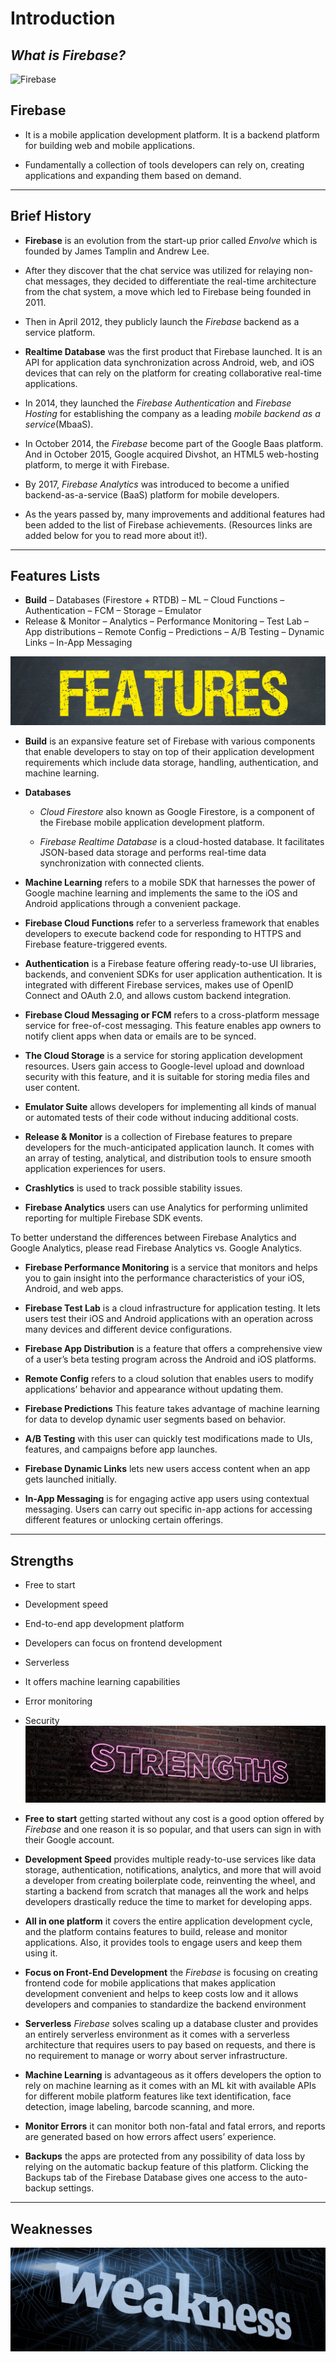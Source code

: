 # Introduction

## *What is **Firebase**?*

![Firebase](images/firebase.jpeg)

## **Firebase**

- It is a mobile application development platform. It is a backend platform for building web and mobile applications.

- Fundamentally a collection of tools developers can rely on, creating applications and expanding them based on demand.

___________________________________________________________________

## Brief History

- **Firebase** is an evolution from the start-up prior called *Envolve* which is founded by James Tamplin and Andrew Lee.

- After they discover that the chat service was utilized for relaying non-chat messages, they decided to differentiate the real-time architecture from the chat system, a move which led to Firebase being founded in 2011.

- Then in April 2012, they publicly launch the *Firebase* backend as a service platform.

- **Realtime Database** was the first product that Firebase launched. It is an API for application data synchronization across Android, web, and iOS devices that can rely on the platform for creating collaborative real-time applications.

- In 2014, they launched the *Firebase Authentication* and *Firebase Hosting* for establishing the company as a leading *mobile backend as a service*(MbaaS).

- In October 2014, the *Firebase* become part of the Google Baas platform. And in October 2015, Google acquired Divshot, an HTML5 web-hosting platform, to merge it with Firebase.

- By 2017, *Firebase Analytics* was introduced to become a unified backend-as-a-service (BaaS) platform for mobile developers.

- As the years passed by, many improvements and additional features had been added to the list of Firebase achievements. (Resources links are added below for you to read more about it!).

___________________________________________________________________

## Features Lists

- **Build**    – Databases (Firestore + RTDB)
– ML
– Cloud Functions
– Authentication
– FCM
– Storage
– Emulator
- Release & Monitor
– Analytics
– Performance Monitoring
– Test Lab
– App distributions
– Remote Config
– Predictions
– A/B Testing
– Dynamic Links
– In-App Messaging

![Features](images/features.jpeg)

- **Build** is an expansive feature set of Firebase with various components that enable developers to stay on top of their application development requirements which include data storage, handling, authentication, and machine learning.

- **Databases**
  - *Cloud Firestore* also known as Google Firestore, is a component of the Firebase mobile application development platform.

  - *Firebase Realtime Database* is a cloud-hosted database. It facilitates JSON-based data storage and performs real-time data synchronization with connected clients.

- **Machine Learning** refers to a mobile SDK that harnesses the power of Google machine learning and implements the same to the iOS and Android applications through a convenient package.

- **Firebase Cloud Functions** refer to a serverless framework that enables developers to execute backend code for responding to HTTPS and Firebase feature-triggered events.

- **Authentication** is a Firebase feature offering ready-to-use UI libraries, backends, and convenient SDKs for user application authentication. It is integrated with different Firebase services, makes use of OpenID Connect and OAuth 2.0, and allows custom backend integration.

- **Firebase Cloud Messaging or FCM** refers to a cross-platform message service for free-of-cost messaging. This feature enables app owners to notify client apps when data or emails are to be synced.

- **The Cloud Storage** is a service for storing application development resources. Users gain access to Google-level upload and download security with this feature, and it is suitable for storing media files and user content.

- **Emulator Suite** allows developers for implementing all kinds of manual or automated tests of their code without inducing additional costs.

- **Release & Monitor** is a collection of Firebase features to prepare developers for the much-anticipated application launch. It comes with an array of testing, analytical, and distribution tools to ensure smooth application experiences for users.

- **Crashlytics** is used to track possible stability issues.

- **Firebase Analytics** users can use Analytics for performing unlimited reporting for multiple Firebase SDK events.

To better understand the differences between Firebase Analytics and Google Analytics, please read Firebase Analytics vs. Google Analytics.

- **Firebase Performance Monitoring** is a service that monitors and helps you to gain insight into the performance characteristics of your iOS, Android, and web apps.

- **Firebase Test Lab** is a cloud infrastructure for application testing. It lets users test their iOS and Android applications with an operation across many devices and different device configurations.

- **Firebase App Distribution** is a feature that offers a comprehensive view of a user’s beta testing program across the Android and iOS platforms.

- **Remote Config** refers to a cloud solution that enables users to modify applications’ behavior and appearance without updating them.

- **Firebase Predictions** This feature takes advantage of machine learning for data to develop dynamic user segments based on behavior.

- **A/B Testing** with this user can quickly test modifications made to UIs, features, and campaigns before app launches.

- **Firebase Dynamic Links** lets new users access content when an app gets launched initially.

- **In-App Messaging** is for engaging active app users using contextual messaging. Users can carry out specific in-app actions for accessing different features or unlocking certain offerings.

___________________________________________________________________

## Strengths

- Free to start
- Development speed
- End-to-end app development platform
- Developers can focus on frontend development
- Serverless
- It offers machine learning capabilities
- Error monitoring
- Security
![Features](images/strengths.jpeg)

- **Free to start** getting started without any cost is a good option offered by *Firebase* and one reason it is so popular, and that users can sign in with their Google account.

- **Development Speed** provides multiple ready-to-use services like data storage, authentication, notifications, analytics, and more that will avoid a developer from creating boilerplate code, reinventing the wheel, and starting a backend from scratch that manages all the work and helps developers drastically reduce the time to market for developing apps.

- **All in one platform** it covers the entire application development cycle, and the platform contains features to build, release and monitor applications. Also, it provides tools to engage users and keep them using it.

- **Focus on Front-End Development** the *Firebase* is focusing on creating frontend code for mobile applications that makes application development convenient and helps to keep costs low and it allows developers and companies to standardize the backend environment

- **Serverless** *Firebase* solves scaling up a database cluster and provides an entirely serverless environment as it comes with a serverless architecture that requires users to pay based on requests, and there is no requirement to manage or worry about server infrastructure.

- **Machine Learning** is advantageous as it offers developers the option to rely on machine learning as it comes with an ML kit with available APIs for different mobile platform features like text identification, face detection, image labeling, barcode scanning, and more.

- **Monitor Errors** it can monitor both non-fatal and fatal errors, and reports are generated based on how errors affect users’ experience.

- **Backups** the apps are protected from any possibility of data loss by relying on the automatic backup feature of this platform. Clicking the Backups tab of the Firebase Database gives one access to the auto-backup settings.

___________________________________________________________________

## Weaknesses

![Features](images/weaknesses.jpeg)
